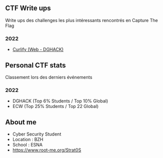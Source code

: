 ## CTF Write ups

Write ups des challenges les plus intéressants rencontrés en Capture The Flag

### 2022 

- <a href="https://github.com/xStrat0S/CTF-Write-Ups/blob/main/Curlify.md">Curlify (Web - DGHACK)</a>

## Personal CTF stats

Classement lors des derniers événements

### 2022

- DGHACK (Top 6% Students / Top 10% Global)
- ECW (Top 25% Students / Top 22 Global)

## About me

- Cyber Security Student  
- Location : BZH 
- School : ESNA 
- https://www.root-me.org/Strat0S
